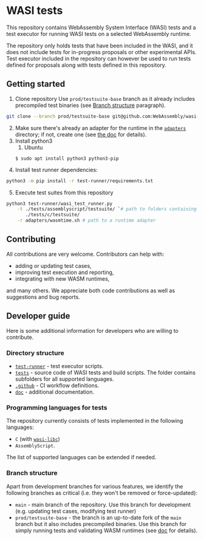 # WASI tests

This repository contains WebAssembly System Interface (WASI) tests and a test executor for running WASI tests on a selected WebAssembly runtime.

The repository only holds tests that have been included in the WASI, and it does not include tests for in-progress proposals or other experimental APIs. Test executor included in the repository can however be used to run tests defined for proposals along with tests defined in this repository.

## Getting started

1. Clone repository
Use `prod/testsuite-base` branch as it already includes precompiled test binaries (see [Branch structure](#branch-structure) paragraph).
```bash
git clone --branch prod/testsuite-base git@github.com:WebAssembly/wasi-testsuite.git
```
2. Make sure there's already an adapter for the runtime in the [`adapters`](adapters) directory; if not, create one (see [the doc](doc/adapters.md) for details).
3. Install python3
   1. Ubuntu
    ```
    $ sudo apt install python3 python3-pip
    ```
4. Install test runner dependencies:
```bash
python3 -m pip install -r test-runner/requirements.txt
```
5. Execute test suites from this repository
```bash
python3 test-runner/wasi_test_runner.py                                                  \
    -t ./tests/assemblyscript/testsuite/ `# path to folders containing .wasm test files` \
       ./tests/c/testsuite/                                                              \
    -r adapters/wasmtime.sh # path to a runtime adapter
```

## Contributing
All contributions are very welcome. Contributors can help with:

* adding or updating test cases,
* improving test execution and reporting,
* integrating with new WASM runtimes,

and many others. We appreciate both code contributions as well as suggestions and bug reports.

## Developer guide
Here is some additional information for developers who are willing to contribute.

### Directory structure
* [`test-runner`](test-runner) - test executor scripts.
* [`tests`](tests) - source code of WASI tests and build scripts. The folder contains subfolders for all supported languages.
* [`.github`](.github) - CI workflow definitions.
* [`doc`](doc) - additional documentation.

### Programming languages for tests
The repository currently consists of tests implemented in the following languages:
* `C` (with [`wasi-libc`](https://github.com/WebAssembly/wasi-libc))
* `AssemblyScript`.

The list of supported languages can be extended if needed.

### Branch structure
Apart from development branches for various features, we identify the following branches as critical (i.e. they won't be removed or force-updated):

* `main` - main branch of the repository. Use this branch for development (e.g. updating test cases, modifying test runner)
* `prod/testsuite-base` - the branch is an up-to-date fork of the `main` branch but it also includes precompiled binaries. Use this branch for simply running tests and validating WASM runtimes (see [doc](doc/precompiled-binaries.md) for details).